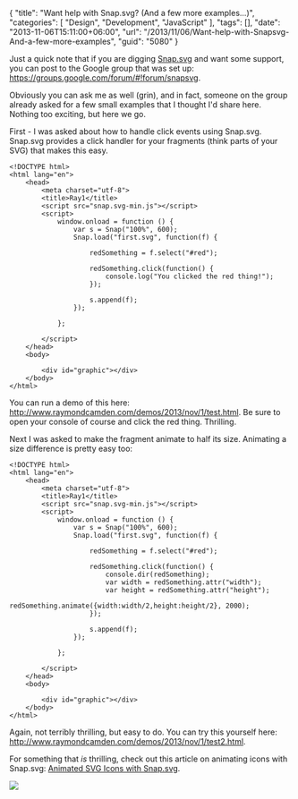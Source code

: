 {
	"title": "Want help with Snap.svg? (And a few more examples...)",
	"categories": [
		"Design",
		"Development",
		"JavaScript"
	],
	"tags": [],
	"date": "2013-11-06T15:11:00+06:00",
	"url": "/2013/11/06/Want-help-with-Snapsvg-And-a-few-more-examples",
	"guid": "5080"
}

<p>
Just a quick note that if you are digging <a href="http://www.snapsvg.io">Snap.svg</a> and want some support, you can post to the Google group that was set up: <a href="https://groups.google.com/forum/#!forum/snapsvg">https://groups.google.com/forum/#!forum/snapsvg</a>.
</p>

<p>
Obviously you can ask me as well (grin), and in fact, someone on the group already asked for a few small examples that I thought I'd share here. Nothing too exciting, but here we go.
</p>
<!--more-->
<p>
First - I was asked about how to handle click events using Snap.svg. Snap.svg provides a click handler for your fragments (think parts of your SVG) that makes this easy.
</p>

<pre><code class="language-markup">&lt;!DOCTYPE html&gt;
&lt;html lang=&quot;en&quot;&gt;
    &lt;head&gt;
        &lt;meta charset=&quot;utf-8&quot;&gt;
        &lt;title&gt;Ray1&lt;&#x2F;title&gt;
        &lt;script src=&quot;snap.svg-min.js&quot;&gt;&lt;&#x2F;script&gt;
		&lt;script&gt;
			window.onload = function () {
            	var s = Snap(&quot;100%&quot;, 600);
				Snap.load(&quot;first.svg&quot;, function(f) {
					
					redSomething = f.select(&quot;#red&quot;);

					redSomething.click(function() {
						console.log(&quot;You clicked the red thing!&quot;);	
					});
					
					s.append(f);
				});
				
			};
		
		&lt;&#x2F;script&gt;
    &lt;&#x2F;head&gt;
    &lt;body&gt;
		
		&lt;div id=&quot;graphic&quot;&gt;&lt;&#x2F;div&gt;
    &lt;&#x2F;body&gt;
&lt;&#x2F;html&gt;</code></pre>

<p>
You can run a demo of this here: <a href="http://www.raymondcamden.com/demos/2013/nov/1/test.html">http://www.raymondcamden.com/demos/2013/nov/1/test.html</a>. Be sure to open your console of course and click the red thing. Thrilling.
</p>

<p>
Next I was asked to make the fragment animate to half its size.  Animating a size difference is pretty easy too:
</p>

<pre><code class="language-markup">&lt;!DOCTYPE html&gt;
&lt;html lang=&quot;en&quot;&gt;
    &lt;head&gt;
        &lt;meta charset=&quot;utf-8&quot;&gt;
        &lt;title&gt;Ray1&lt;&#x2F;title&gt;
        &lt;script src=&quot;snap.svg-min.js&quot;&gt;&lt;&#x2F;script&gt;
		&lt;script&gt;
			window.onload = function () {
            	var s = Snap(&quot;100%&quot;, 600);
				Snap.load(&quot;first.svg&quot;, function(f) {
					
					redSomething = f.select(&quot;#red&quot;);

					redSomething.click(function() {
						console.dir(redSomething);
						var width = redSomething.attr(&quot;width&quot;);
						var height = redSomething.attr(&quot;height&quot;);
						redSomething.animate({width:width&#x2F;2,height:height&#x2F;2}, 2000);
					});
					
					s.append(f);
				});
				
			};
		
		&lt;&#x2F;script&gt;
    &lt;&#x2F;head&gt;
    &lt;body&gt;
		
		&lt;div id=&quot;graphic&quot;&gt;&lt;&#x2F;div&gt;
    &lt;&#x2F;body&gt;
&lt;&#x2F;html&gt;</code></pre>

<p>
Again, not terribly thrilling, but easy to do. You can try this yourself here: <a href="http://www.raymondcamden.com/demos/2013/nov/1/test2.html">http://www.raymondcamden.com/demos/2013/nov/1/test2.html</a>.
</p>

<p>
For something that <i>is</i> thrilling, check out this article on animating icons with Snap.svg: <a href="http://tympanus.net/codrops/2013/11/05/animated-svg-icons-with-snap-svg/">Animated SVG Icons with Snap.svg</a>. 
</p>

<p>
<img src="http://static.raymondcamden.com/images/Screenshot_11_6_13__2_22_PM.jpg" />
</p>